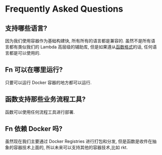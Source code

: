 # Frequently Asked Questions

## 支持哪些语言?

因为我们使用容器作为基础构建快, 所有所有的语言都是兼容的. 虽然不是所有语言都有类似我们的 Lambda 高层级的辅助库, 但是如果遵从[函数格式](function-format.md)的话, 任何语言都是可以使用的.

## Fn 可以在哪里运行?

只要可以运行 Docker 容器的地方都可以运行.

## 函数支持那些业务流程工具?

函数可以使用任何流程工具进行部署.

## Fn 依赖 Docker 吗?

虽然现在我们主要通过 Docker Registries 进行打包和分发, 但是函数是收件在抽象的容器技术上面的, 所以未来可以支持其他的容器技术,比如 rkt.